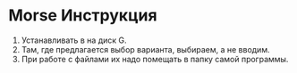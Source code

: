 # Morse Инструкция
1. Устанавливать в на диск G.
2. Там, где предлагается выбор варианта, выбираем, а не вводим.
3. При работе с файлами их надо помещать в папку самой программы.
